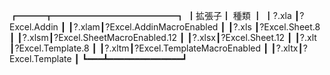 ┏━━━┳━━━━━━━━━━━━━━┓
┃拡張子┃          種類            ┃
┃?.xla ┃?Excel.Addin             ┃
┃?.xlam┃?Excel.AddinMacroEnabled    ┃
┃?.xls ┃?Excel.Sheet.8              ┃
┃?.xlsm┃?Excel.SheetMacroEnabled.12 ┃
┃?.xlsx┃?Excel.Sheet.12             ┃
┃?.xlt ┃?Excel.Template.8           ┃
┃?.xltm┃?Excel.TemplateMacroEnabled ┃
┃?.xltx┃?Excel.Template             ┃
┗━━━┻━━━━━━━━━━━━━━┛
